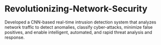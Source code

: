 # Revolutionizing-Network-Security
Developed a CNN-based real-time intrusion detection system that analyzes network traffic to detect anomalies, classify cyber-attacks, minimize false positives, and enable intelligent, automated, and rapid threat analysis and response.
